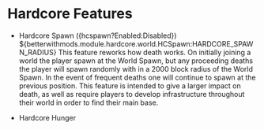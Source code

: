 # Hardcore Features

* Hardcore Spawn ({hcspawn?Enabled:Disabled})
    ${betterwithmods.module.hardcore.world.HCSpawn:HARDCORE_SPAWN_RADIUS}
    This feature reworks how death works. On initially joining a world the player spawn at the World Spawn, but any proceeding deaths the player  will spawn randomly with in a 2000 block radius of the World Spawn. 
    In the event of frequent deaths one will continue to spawn at the previous position. This feature is intended to give a larger impact on death, as well as require players to develop infrastructure throughout their world in order to find their main base.    
    
* Hardcore Hunger

### 
